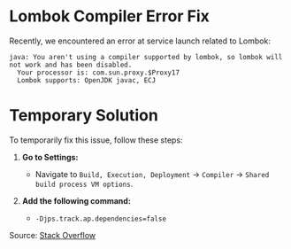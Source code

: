 # Lombok Compiler Error Fix

Recently, we encountered an error at service launch related to Lombok:

```
java: You aren't using a compiler supported by lombok, so lombok will not work and has been disabled.
  Your processor is: com.sun.proxy.$Proxy17
  Lombok supports: OpenJDK javac, ECJ
```

# Temporary Solution

To temporarily fix this issue, follow these steps:

1. **Go to Settings:**
    - Navigate to `Build, Execution, Deployment` -> `Compiler` -> `Shared build process VM options`.

2. **Add the following command:**
    - `-Djps.track.ap.dependencies=false`

Source: [Stack Overflow](https://stackoverflow.com/questions/65128763/java-you-arent-using-a-compiler-supported-by-lombok-so-lombok-will-not-work-a)

